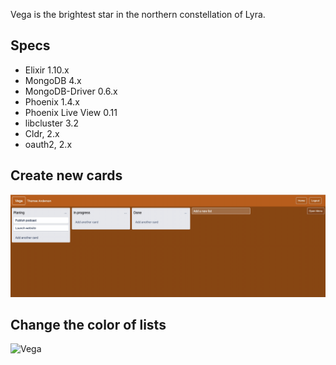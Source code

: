 Vega is the brightest star in the northern constellation of Lyra.

## Specs ##

* Elixir 1.10.x
* MongoDB 4.x
* MongoDB-Driver 0.6.x
* Phoenix 1.4.x
* Phoenix Live View 0.11
* libcluster 3.2
* Cldr, 2.x
* oauth2, 2.x
      
## Create new cards ## 
![Vega](gifs/vega.gif)

## Change the color of lists ##
![Vega](gifs/colored-lists.gif)
